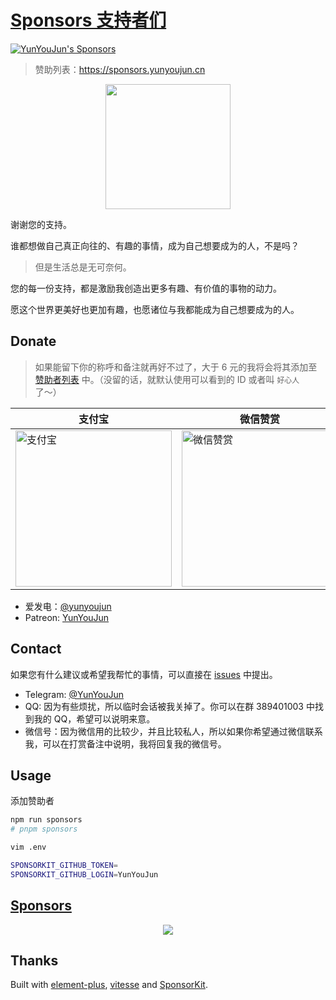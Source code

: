 # [Sponsors 支持者们](https://sponsors.yunyoujun.cn/)

[![YunYouJun's Sponsors](https://github.com/YunYouJun/sponsors/workflows/Sponsors/badge.svg)](https://sponsors.yunyoujun.cn)

> 赞助列表：<https://sponsors.yunyoujun.cn>

<p align="center">
  <img src='https://cdn.jsdelivr.net/gh/YunYouJun/yun/images/meme/yun-good-alpha-compressed.png' width="200"/>
</p>

谢谢您的支持。

谁都想做自己真正向往的、有趣的事情，成为自己想要成为的人，不是吗？

> 但是生活总是无可奈何。

您的每一份支持，都是激励我创造出更多有趣、有价值的事物的动力。

愿这个世界更美好也更加有趣，也愿诸位与我都能成为自己想要成为的人。

## Donate

> 如果能留下你的称呼和备注就再好不过了，大于 6 元的我将会将其添加至 [赞助者列表](https://sponsors.yunyoujun.cn/) 中。（没留的话，就默认使用可以看到的 ID 或者叫 `好心人` 了～）

| 支付宝                                                                                                      | 微信赞赏                                                                                                         | QQ 支付                                                                                                     |
| ----------------------------------------------------------------------------------------------------------- | ---------------------------------------------------------------------------------------------------------------- | ----------------------------------------------------------------------------------------------------------- |
| <img width="250" src="https://cdn.jsdelivr.net/gh/YunYouJun/cdn/img/donate/alipay-qrcode.jpg" alt="支付宝"> | <img width="250" src="https://cdn.jsdelivr.net/gh/YunYouJun/cdn/img/donate/wechat-reward-code.jpg" alt="微信赞赏"> | <img width="250" src="https://cdn.jsdelivr.net/gh/YunYouJun/cdn/img/donate/qqpay-qrcode.png" alt="QQ 支付"> |

- 爱发电：[@yunyoujun](https://afdian.net/@yunyoujun)
- Patreon: [YunYouJun](https://www.patreon.com/yunyoujun)

## Contact

如果您有什么建议或希望我帮忙的事情，可以直接在 [issues](https://github.com/YunYouJun/sponsors/issues) 中提出。

- Telegram: [@YunYouJun](https://t.me/YunYouJun)
- QQ: 因为有些烦扰，所以临时会话被我关掉了。你可以在群 389401003 中找到我的 QQ，希望可以说明来意。
- 微信号：因为微信用的比较少，并且比较私人，所以如果你希望通过微信联系我，可以在打赏备注中说明，我将回复我的微信号。

## Usage

添加赞助者

```sh
npm run sponsors
# pnpm sponsors
```

```bash
vim .env
```

```bash
SPONSORKIT_GITHUB_TOKEN=
SPONSORKIT_GITHUB_LOGIN=YunYouJun
```

## [Sponsors](https://sponsors.yunyoujun.cn)

<p align="center">
  <a href="https://cdn.jsdelivr.net/gh/YunYouJun/sponsors/public/sponsors.svg">
    <img src='https://cdn.jsdelivr.net/gh/YunYouJun/sponsors/public/sponsors.svg'/>
  </a>
</p>

## Thanks

Built with [element-plus](https://github.com/element-plus/element-plus), [vitesse](https://github.com/antfu/vitesse) and [SponsorKit](https://github.com/antfu/sponsorkit).
